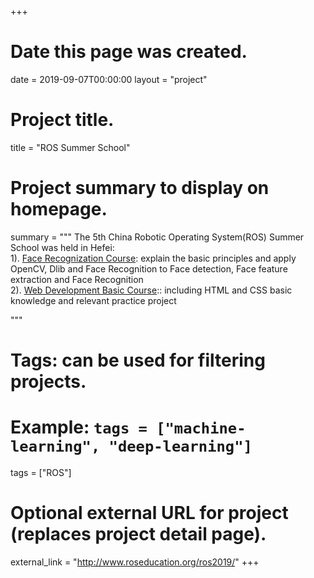 +++
# Date this page was created.
date = 2019-09-07T00:00:00
layout = "project"

# Project title.
title = "ROS Summer School"

# Project summary to display on homepage.
summary = """
 The 5th China Robotic Operating System(ROS) Summer School was held in Hefei:<br>
 1). [Face Recognization Course](https://www.educoder.net/paths/130): explain the basic principles and apply OpenCV, Dlib and Face Recognition to Face detection, Face feature extraction and Face Recognition<br>
 2). [Web Development Basic Course](https://www.educoder.net/paths/15):: including HTML and CSS basic knowledge and relevant practice project
 
 """

# Tags: can be used for filtering projects.
# Example: `tags = ["machine-learning", "deep-learning"]`
tags = ["ROS"]

# Optional external URL for project (replaces project detail page).
external_link = "http://www.roseducation.org/ros2019/"
+++
